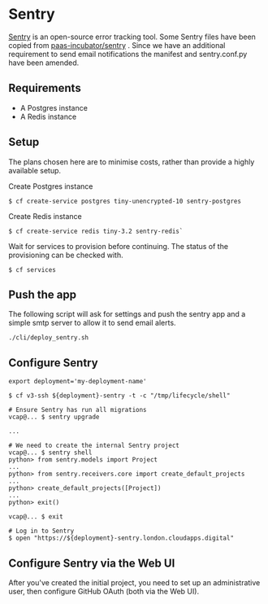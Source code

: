 # Sentry

[Sentry](https://www.sentry.io) is an open-source error tracking tool. Some Sentry
files have been copied from [paas-incubator/sentry](https://github.com/alphagov/paas-incubator/tree/master/sentry)
. Since we have an additional requirement to send email notifications the manifest
and sentry.conf.py have been amended.

## Requirements

- A Postgres instance
- A Redis instance

## Setup

The plans chosen here are to minimise costs, rather than provide a highly
available setup.


Create Postgres instance

```
$ cf create-service postgres tiny-unencrypted-10 sentry-postgres
```

Create Redis instance

```
$ cf create-service redis tiny-3.2 sentry-redis`
```

Wait for services to provision before continuing. The status of the provisioning can be checked with.
```
$ cf services
```

## Push the app
The following script will ask for settings and push the sentry app and a simple
smtp server to allow it to send email alerts.
```
./cli/deploy_sentry.sh
```

## Configure Sentry

```
export deployment='my-deployment-name'

$ cf v3-ssh ${deployment}-sentry -t -c "/tmp/lifecycle/shell"

# Ensure Sentry has run all migrations
vcap@... $ sentry upgrade

...

# We need to create the internal Sentry project
vcap@... $ sentry shell
python> from sentry.models import Project
...
python> from sentry.receivers.core import create_default_projects
...
python> create_default_projects([Project])
...
python> exit()

vcap@... $ exit

# Log in to Sentry
$ open "https://${deployment}-sentry.london.cloudapps.digital"
```

## Configure Sentry via the Web UI

After you've created the initial project, you need to set up an administrative
user, then configure GitHub OAuth (both via the Web UI).

